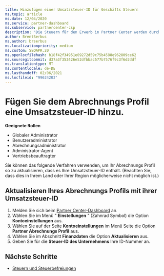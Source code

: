 ```yaml
---
title: Hinzufügen einer Umsatzsteuer-ID für Geschäfts Steuern
ms.topic: article
ms.date: 12/04/2020
ms.service: partner-dashboard
ms.subservice: partnercenter-csp
description: 'Die Steuern für den Erwerb in Partner Center werden durch Ihre geschäftliche Anschrift festgelegt. Unternehmen in einigen Ländern können ihre Umsatzsteuer-Identifikationsnummer bzw. die lokale Entsprechung angeben:'
author: BrentSerbus
ms.author: brserbus
ms.localizationpriority: medium
ms.custom: SEOAPR.20
ms.openlocfilehash: b18f42f34951e09272d59c75b4588e962809ce62
ms.sourcegitcommit: d37a3f353426e52dfbbac577b7576f9c3f6d2ddf
ms.translationtype: MT
ms.contentlocale: de-DE
ms.lasthandoff: 02/06/2021
ms.locfileid: "99624203"
---
```

# <a name="add-a-vat-id-to-your-billing-profile"></a>Fügen Sie dem Abrechnungs Profil eine Umsatzsteuer-ID hinzu.

**Geeignete Rollen**

- Globaler Administrator
- Benutzeradministrator
- Abrechnungsadministrator
- Administrator-Agent
- Vertriebsbeauftragter

Sie können das folgende Verfahren verwenden, um Ihr Abrechnungs Profil so zu aktualisieren, dass es Ihre Umsatzsteuer-ID enthält. (Beachten Sie, dass dies in Ihrem Land oder Ihrer Region möglicherweise nicht möglich ist.)

## <a name="update-your-billing-profile-with-your-vat-id"></a>Aktualisieren Ihres Abrechnungs Profils mit ihrer Umsatzsteuer-ID

1. Melden Sie sich beim [Partner Center-Dashboard](https://partner.microsoft.com/dashboard/) an.
2. Wählen Sie im Menü " **Einstellungen** " (Zahnrad Symbol) die Option **Kontoeinstellungen** aus.
3. Wählen Sie auf der Seite **Kontoeinstellungen** im Menü Seite die Option **Partner Abrechnungs Profil** aus.
4. Wählen Sie im Abschnitt **Finanzdaten** die Option **Aktualisieren** aus.
5. Geben Sie für die **Steuer-ID des Unternehmens** Ihre ID-Nummer an.

## <a name="next-steps"></a>Nächste Schritte

- [Steuern und Steuerbefreiungen](tax-and-tax-exemptions.md)
